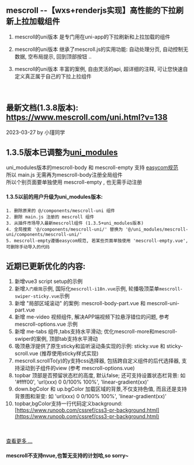 ## mescroll --【wxs+renderjs实现】高性能的下拉刷新上拉加载组件
1. mescroll的uni版本 是专门用在uni-app的下拉刷新和上拉加载的组件  

2. mescroll的uni版本 继承了mescroll.js的实用功能: 自动处理分页, 自动控制无数据, 空布局提示, 回到顶部按钮 ..

3. mescroll的uni版本 丰富的案例, 自由灵活的api, 超详细的注释, 可让您快速自定义真正属于自己的下拉上拉组件

<br/>


## 最新文档(1.3.8版本): <a href="https://www.mescroll.com/uni.html?v=138">https://www.mescroll.com/uni.html?v=138</a>
2023-03-27 by 小瑾同学


## 1.3.5版本已调整为[uni_modules](https://uniapp.dcloud.io/uni_modules)
uni_modules版本的mescroll-body 和 mescroll-empty 支持 [easycom规范](https://uniapp.dcloud.io/collocation/pages?id=easycom)  
所以 main.js 无需再为mescroll-body注册全局组件  
所以个别页面要单独使用 mescroll-empty , 也无需手动注册
#### 1.3.5以前的用户升级为uni_modules版本:
```
1. 删除原来的 @/components/mescroll-uni 组件
2. 删除 main.js 注册的 mescroll 组件
3. 从插件市场导入最新mescroll组件 (1.3.5+uni_modules版本)
4. 全局搜索 '@/components/mescroll-uni/' 替换为 '@/uni_modules/mescroll-uni/components/mescroll-uni/'
5. mescroll-empty遵循easycom规范, 若某些页面单独使用 'mescroll-empty.vue', 可删除手动导入的代码
```

## 近期已更新优化的内容:
1. 新增vue3 script setup的示例  
2. 新增`入门极简`示例, 国际化`mescroll-i18n.vue`示例, 轮播吸顶菜单`mescroll-swiper-sticky.vue`示例  
3. 新增 "局部区域滚动" 的案例: mescroll-body-part.vue 和 mescroll-uni-part.vue  
4. 新增 me-video 视频组件, 解决APP端视频下拉悬浮错位的问题, 参考 mescroll-options.vue 示例  
5. 新增 me-tabs 组件,tabs支持水平滑动; 优化mescroll-more和mescroll-swiper的案例, 顶部tab支持水平滑动  
6. 吸顶悬浮提供了原生sticky和监听滚动条实现的示例: sticky.vue 和 sticky-scroll.vue (推荐使用sticky样式实现)  
7. mescroll.scrollTo(y)的y支持css选择器, 包括跨自定义组件的后代选择器, 支持滚动到子组件的view (参考 mescroll-options.vue)  
8. topbar 顶部是否预留状态栏的高度, 默认false; 还可支持设置状态栏背景: 如 '#ffff00', 'url(xxx) 0 0/100% 100%', 'linear-gradient(xx)'  
9. down.bgColor 和 up.bgColor 加载区域的背景,不仅支持色值, 而且还是支持背景图和渐变: 如 'url(xxx) 0 0/100% 100%', 'linear-gradient(xx)'  
10. topbar,bgColor支持一行代码定义background: [https://www.runoob.com/cssref/css3-pr-background.html](https://www.runoob.com/cssref/css3-pr-background.html)
<br/>
<br/>
<a href="https://ext.dcloud.net.cn/plugin?id=343&update_log">查看更多 ... </a>

<br/>

#### mescroll不支持nvue,也暂无支持的计划哈,so sorry~